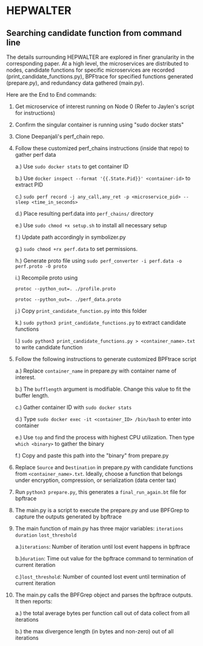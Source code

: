 # HEPWALTER

## Searching candidate function from command line
The details surrounding HEPWALTER are explored in finer granularity in the corresponding paper. At a high level, the microservices are distributed to nodes, candidate functions for specific microservices are recorded (print_candidate_functions.py), BPFtrace for specified functions generated (prepare.py), and redundancy data gathered (main.py).

Here are the End to End commands:
1. Get microservice of interest running on Node 0 (Refer to Jaylen's script for instructions)
2. Confirm the singular container is running using "sudo docker stats"
3. Clone Deepanjali's perf_chain repo.
4. Follow these customized perf_chains instructions (inside that repo) to gather perf data

    a.) Use `sudo docker stats` to get container ID
   
    b.) Use `docker inspect --format '{{.State.Pid}}' <container-id>` to extract PID
   
    c.) `sudo perf record -j any_call,any_ret -p <microservice_pid> -- sleep <time_in_seconds>`

    d.) Place resulting perf.data into `perf_chains/` directory

    e.) Use `sudo chmod +x setup.sh` to install all necessary setup

    f.) Update path accordingly in symbolizer.py

    g.) `sudo chmod +rx perf.data` to set permissions.

    h.) Generate proto file using `sudo perf_converter -i perf.data -o perf.proto -O proto`

    i.) Recompile proto using
   
   `protoc --python_out=. ./profile.proto`
   
   `protoc --python_out=. ./perf_data.proto`

    j.) Copy `print_candidate_function.py` into this folder
   
    k.) `sudo python3 print_candidate_functions.py` to extract candidate functions

    l.) `sudo python3 print_candidate_functions.py > <container_name>.txt` to write candidate function
6. Follow the following instructions to generate customized BPFtrace script

    a.) Replace `container_name` in prepare.py with container name of interest.

    b.) The `bufflength` argument is modifiable. Change this value to fit the buffer length.
  
    c.) Gather container ID with `sudo docker stats`


    d.) Type `sudo docker exec -it <container_ID> /bin/bash` to enter into container
  
    e.) Use `top` and find the process with highest CPU utilization. Then type `which <binary>` to gather the binary
  
    f.) Copy and paste this path into the "binary" from prepare.py
  
7. Replace `Source` and `Destination` in prepare.py with candidate functions from `<container_name>.txt`. Ideally, choose a function that belongs under encryption, compression, or serialization (data center tax)
8. Run `python3 prepare.py`, this generates a `final_run_again.bt` file for bpftrace
9. The main.py is a script to execute the prepare.py and use BPFGrep to capture the outputs generated by bpftrace
10. The main function of main.py has three major variables: `iterations` `duration` `lost_threshold`

    a.)`iterations`: Number of iteration until lost event happens in bpftrace

    b.)`duration`: Time out value for the bpftrace command to termination of current iteration
  
    c.)`lost_threshold`: Number of counted lost event until termination of current iteration
  
12. The main.py calls the BPFGrep object and parses the bpftrace outputs. It then reports:

    a.) the total average bytes per function call out of data collect from all iterations
    
    b.) the max divergence length (in bytes and non-zero) out of all iterations
